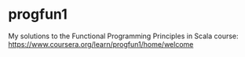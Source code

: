 # progfun1
My solutions to the Functional Programming Principles in Scala course: https://www.coursera.org/learn/progfun1/home/welcome
